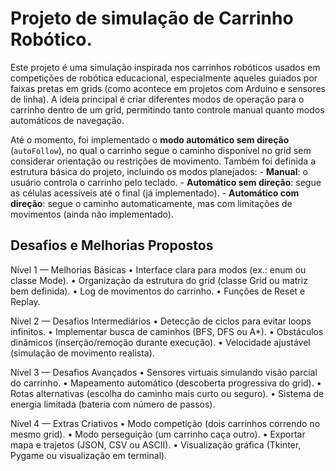 # Projeto de simulação de Carrinho Robótico.

Este projeto é uma simulação inspirada nos carrinhos robóticos usados em competições de
robótica educacional, especialmente aqueles guiados por faixas pretas em grids (como acontece
em projetos com Arduino e sensores de linha). A ideia principal é criar diferentes modos de
operação para o carrinho dentro de um grid, permitindo tanto controle manual quanto modos
automáticos de navegação.

Até o momento, foi implementado o **modo automático sem direção** (`autoFollow`), no qual o
carrinho segue o caminho disponível no grid sem considerar orientação ou restrições de
movimento. Também foi definida a estrutura básica do projeto, incluindo os modos planejados: -
**Manual**: o usuário controla o carrinho pelo teclado. - **Automático sem direção**: segue as
células acessíveis até o final (já implementado). - **Automático com direção**: segue o caminho
automaticamente, mas com limitações de movimentos (ainda não implementado).

## Desafios e Melhorias Propostos

Nível 1 — Melhorias Básicas
• Interface clara para modos (ex.: enum ou classe Mode).
• Organização da estrutura do grid (classe Grid ou matriz bem 
definida).
• Log de movimentos do carrinho.
• Funções de Reset e Replay.

Nível 2 — Desafios Intermediários
• Detecção de ciclos para evitar loops infinitos.
• Implementar busca de caminhos (BFS, DFS ou A*).
• Obstáculos dinâmicos (inserção/remoção durante execução).
• Velocidade ajustável (simulação de movimento realista).

Nível 3 — Desafios Avançados
• Sensores virtuais simulando visão parcial do carrinho.
• Mapeamento automático (descoberta progressiva do grid).
• Rotas alternativas (escolha do caminho mais curto ou seguro).
• Sistema de energia limitada (bateria com número de passos).

Nível 4 — Extras Criativos
• Modo competição (dois carrinhos correndo no mesmo grid).
• Modo perseguição (um carrinho caça outro).
• Exportar mapa e trajetos (JSON, CSV ou ASCII).
• Visualização gráfica (Tkinter, Pygame ou visualização em terminal).